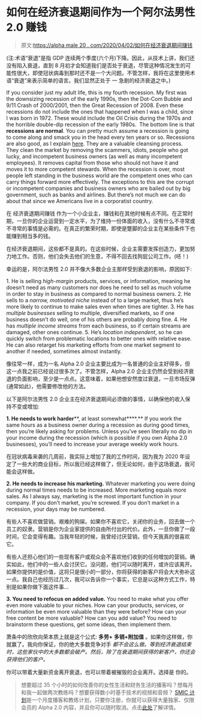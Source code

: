 # 如何在经济衰退期间作为一个阿尔法男性 2.0 赚钱

> 原文:[https://alpha male 20 . com/2020/04/02/如何在经济衰退期间赚钱](https://alphamale20.com/2020/04/02/how-to-make-money-as-an-alpha-male-2-0-during-a-recession/)

(注:术语“衰退”是指 GDP 连续两个季度(六个月)下降。因此，从技术上讲，我们还没有陷入衰退，直到 8 月初才会知道我们是否处于衰退，尽管这种情况发生的可能性很大，即使冠状病毒到那时还不是一个大问题。不管怎样，我将在这里使用术语“衰退”来表示简单的语言。我们显然正处于 一 急剧的经济衰退之中。)

If you consider just my adult life, this is my fourth recession. My first was the downsizing recession of the early 1990s, then the Dot-Com Bubble and 9/11 Crash of 2000/2001, then the Great Recession of 2008\. Even these recessions do not include the ones that happened when I was a child, since I was born in 1972\. These would include the Oil Crisis during the 1970s and the horrible double-dip recession of the early 1980s.  The bottom line is that **recessions are normal**. You can pretty much assume a recession is going to come along and smack you in the head every ten years or so. Recessions are also good, as I explain [here](https://calebjonesblog.com/its-not-capitalism-its-corporatism/). They are a valuable cleansing process. They clean the market by removing the scammers, idiots, people who got lucky, and incompetent business owners (as well as many incompetent employees). It removes capital from those who should not have it and moves it to more competent stewards. When the recession is over, most people left standing in the business world are the competent ones who can carry things forward more effectively. The exceptions to this are the corrupt or incompetent companies and business owners who are bailed out by big government, such as banks and airlines. But there’s not much we can do about that since we Americans live in a corporatist country. 

在 经济衰退期间赚钱 作为一个小企业主，赚钱和在其他时候有点不同。在正常时期，一旦你的企业运营到一定水平，为了维持一份体面的收入，没有什么不寻常或不寻常的事情是必需的。在真正的繁荣时期，即使是蹩脚的企业主在某些条件下也能赚到相当多的钱。

在经济衰退期间，这些都不是真的。在这些时候，企业主需要发挥创造力，更加努力地工作。否则，他们会失去他们的生意，不得不回去找狗屁公司工作。(呸！)

幸运的是，阿尔法男性 2.0 并不像大多数企业主那样受到衰退的影响，原因如下:

1\. He is selling *high-margin* products, services, or information, meaning he doesn’t need as many customers nor does he need to sell as much volume in order to stay in business as compared to normal business owners. 2\. He sells to a *narrow, motivated niche* instead of to a large market, thus he’s more likely to continue to make sales even when times are tighter. 3\. He has *multiple businesses* selling to multiple, diversified markets, so if one business doesn’t do well, one of his others are probably doing fine. 4\. He has *multiple income streams* from each business, so if certain streams are damaged, other ones continue. 5\. He’s *location independent*, so he can quickly switch from problematic locations to better ones with relative ease. He can also retarget his marketing efforts from one market segment to another if needed, sometimes almost instantly.

像往常一样，成为一名 Alpha 2.0 企业主要比成为一名普通的企业主好得多，但这一点我之前已经说过很多次了。不管怎样，Alpha 2.0 企业主仍然会受到经济衰退的负面影响，至少是一点点。这意味着，如果他想安然度过衰退，一旦市场反弹(通常如此)，他需要修改他的方法。

以下是阿尔法男性 2.0 企业主在经济衰退期间必须做的事情，以确保他的收入保持不变或增加:

**1\. He needs to work harder****, at least somewhat****.** If you work the same hours as a business owner during a recession as during good times, then you’re likely asking for problems. Unless you’ve seen literally no dip in your income during the recession (which *is* possible if you own Alpha 2.0 businesses), you’ll need to increase your average weekly work hours.

在冠状病毒来袭的几周前，我实际上增加了我的工作时间，因为我为 2020 年设定了一些大的商业目标，所以我已经这样做了，但无论如何，由于这场衰退，我可能会这样做。

**2\. He needs to increase his marketing.** Whatever marketing you were doing during normal times needs to be increased. More marketing equals more sales. As I always say, marketing is the most important function in your company. If you don’t market, you’re screwed. If you don’t market in a recession, your days may be numbered.

有些人不喜欢做营销。艰难的狗屎。如果你不喜欢它，关闭你的业务，回去做一个员工的奴隶。营销是你为企业家提供的自由所付出的代价。此外，一旦你做了一段时间，它会变得有趣。当我年轻的时候，我曾经讨厌营销，但今天我真的很喜欢它。

有些人还担心他们的一些现有客户或观众会不喜欢他们收到的任何增加的营销。确实如此，他们中的一些人会讨厌它。没问题，他们可以随时离开，或许应该离开。如果你提供的是价值，这将只是很小的一部分，你将获得的新客户将会大大弥补这一点。我自己也经历过几次，我可以告诉你一个事实，它总是以这种方式工作，特别是如果你做下面这件事…

**3\. You need to refocus on added value.** You need to make what you offer even more valuable to your niches. How can your products, services, or information be even more valuable than they were before? How can your free content be more valuable? How can you add value? You need to brainstorm these questions, get some ideas, then implement them.

萧条中的欣欣向荣本质上就是这个公式: **多劳+** **多销+附加值** 。如果你这样做，你就赢了。我向你保证，你的绝大多数竞争对手 *都不会这么做。等到经济衰退结束时，这些家伙中的大多数都会破产。然后，除了在衰退期间获得的新客户，你还会获得他们的客户。*

你可以带着大量新资金离开衰退，也可以带着被摧毁的企业离开。选择是 你的。

> 想要超过 35 个小时的如何改善你的女性生活和财务生活的播客吗？想每月和我一起做两次教练吗？想要获得数小时基于技术的视频和音频？ [SMIC 计划](https://alphamale20.kartra.com/page/vIL17)是一个月度播客和教练计划，只要你注册，你就可以获得大量独家、仅限会员的 Alpha 2.0 内容，并且你可以随时取消。点击[此处](https://alphamale20.kartra.com/page/vIL17)了解详情。